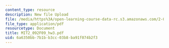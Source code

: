 ```yaml
---
content_type: resource
description: New file Upload
file: /media/https%3A/open-learning-course-data-rc.s3.amazonaws.com/2-092-finite-element-analysis-of-solids-and-fluids-i-fall-2009/6a6350bb7b1bb3cc03b8ba91f074b2f3_MIT2_092F09_hw3.pdf
file_type: application/pdf
resourcetype: Document
title: MIT2_092F09_hw3.pdf
uid: 6a6350bb-7b1b-b3cc-03b8-ba91f074b2f3
---
```

